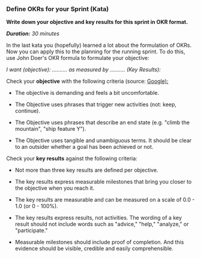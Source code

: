 ### Define OKRs for your Sprint (Kata)

**Write down your objective and key results for this sprint in OKR
format.**

_**Duration:** 30 minutes_

In the last kata you (hopefully) learned a lot about the formulation of
OKRs. Now you can apply this to the planning for the running
sprint. To do this, use John Doer\'s OKR formula to formulate your objective:

*I want (objective): \...\...\.... as measured by \...\...\.... (Key
Results):*

Check your **objective** with the following criteria (source:
[Google):](https://rework.withgoogle.com/guides/set-goals-with-okrs/steps/set-objectives-and-develop-key-results/)

-   The objective is demanding and feels a bit uncomfortable.

-   The Objective uses phrases that trigger new activities (not: keep,
    continue).

-   The Objective uses phrases that describe an end state (e.g. \"climb
    the mountain\", \"ship feature Y\").

-   The Objective uses tangible and unambiguous terms. It should be
    clear to an outsider whether a goal has been achieved or not.

Check your **key results** against the following criteria:

-   Not more than three key results are defined per objective.

-   The key results express measurable milestones that bring you closer
    to the objective when you reach it.

-   The key results are measurable and can be measured on a scale of
    0.0 - 1.0 (or 0 - 100%).

-   The key results express results, not activities. The wording of a
    key result should not include words such as \"advice,\" \"help,\"
    \"analyze,\" or \"participate.\"

-   Measurable milestones should include proof of completion. And this
    evidence should be visible, credible and easily comprehensible.
